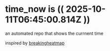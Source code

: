 # time_now is (( 2025-10-11T06:45:00.814Z ))

an automated repo that shows the currnent time

inspired by [breakingheatmap](https://github.com/breakingheatmap/breakingheatmap)